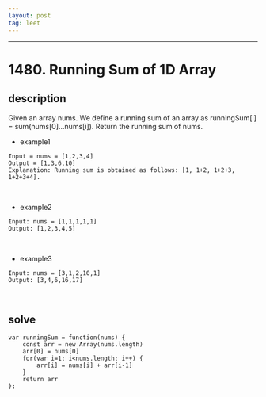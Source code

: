 ```yaml
---
layout: post
tag: leet
---
```

***

# 1480. Running Sum of 1D Array 

## description

Given an array nums. We define a running sum of an array as runningSum[i] = sum(nums[0]…nums[i]).
Return the running sum of nums.

- example1
```
Input = nums = [1,2,3,4]
Output = [1,3,6,10]
Explanation: Running sum is obtained as follows: [1, 1+2, 1+2+3, 1+2+3+4].
```
<br>

- example2
```
Input: nums = [1,1,1,1,1]
Output: [1,2,3,4,5]
```
<br>

- example3
```
Input: nums = [3,1,2,10,1]
Output: [3,4,6,16,17]
```
<br>

## solve

```
var runningSum = function(nums) {
    const arr = new Array(nums.length)
    arr[0] = nums[0]
    for(var i=1; i<nums.length; i++) {
        arr[i] = nums[i] + arr[i-1]
    }
    return arr
};
```
